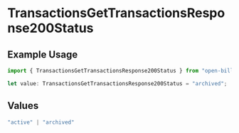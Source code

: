 # TransactionsGetTransactionsResponse200Status

## Example Usage

```typescript
import { TransactionsGetTransactionsResponse200Status } from "open-billing/models/operations";

let value: TransactionsGetTransactionsResponse200Status = "archived";
```

## Values

```typescript
"active" | "archived"
```